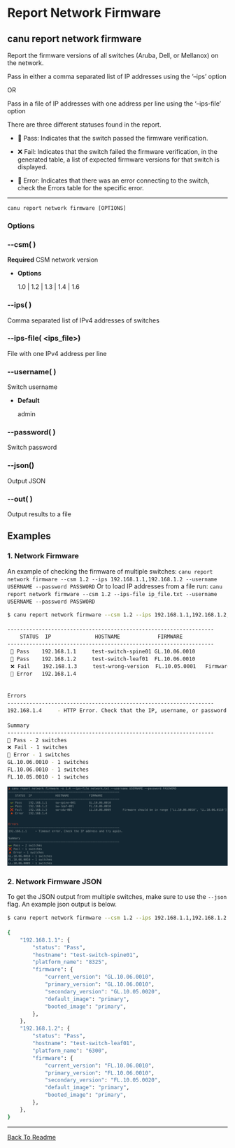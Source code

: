 # Report Network Firmware

## canu report network firmware

Report the firmware versions of all switches (Aruba, Dell, or Mellanox) on the network.

Pass in either a comma separated list of IP addresses using the ‘–ips’ option

OR

Pass in a file of IP addresses with one address per line using the ‘–ips-file’ option

There are three different statuses found in the report.


* 🛶 Pass: Indicates that the switch passed the firmware verification.


* ❌ Fail: Indicates that the switch failed the firmware verification, in the generated table, a list of expected firmware versions for that switch is displayed.


* 🔺 Error: Indicates that there was an error connecting to the switch, check the Errors table for the specific error.


---

```shell
canu report network firmware [OPTIONS]
```

### Options


### --csm( <csm>)
**Required** CSM network version


* **Options**

    1.0 | 1.2 | 1.3 | 1.4 | 1.6



### --ips( <ips>)
Comma separated list of IPv4 addresses of switches


### --ips-file( <ips_file>)
File with one IPv4 address per line


### --username( <username>)
Switch username


* **Default**

    admin



### --password( <password>)
Switch password


### --json()
Output JSON


### --out( <out>)
Output results to a file

## Examples

### 1. Network Firmware

An example of checking the firmware of multiple switches: `canu report network firmware --csm 1.2 --ips 192.168.1.1,192.168.1.2 --username USERNAME --password PASSWORD` Or to load IP addresses from a file run: `canu report network firmware --csm 1.2 --ips-file ip_file.txt --username USERNAME --password PASSWORD`

```bash
$ canu report network firmware --csm 1.2 --ips 192.168.1.1,192.168.1.2,192.168.1.3,192.168.1.4 --username USERNAME --password PASSWORD

------------------------------------------------------------------
    STATUS  IP              HOSTNAME            FIRMWARE
------------------------------------------------------------------
 🛶 Pass    192.168.1.1     test-switch-spine01 GL.10.06.0010
 🛶 Pass    192.168.1.2     test-switch-leaf01  FL.10.06.0010
 ❌ Fail    192.168.1.3     test-wrong-version  FL.10.05.0001   Firmware should be in range ['FL.10.06.0001']
 🔺 Error   192.168.1.4


Errors
------------------------------------------------------------------
192.168.1.4     - HTTP Error. Check that the IP, username, or password

Summary
------------------------------------------------------------------
🛶 Pass - 2 switches
❌ Fail - 1 switches
🔺 Error - 1 switches
GL.10.06.0010 - 1 switches
FL.10.06.0010 - 1 switches
FL.10.05.0010 - 1 switches
```



![image](images/canu_report_network_firmware.png)


### 2. Network Firmware JSON

To get the JSON output from multiple switches, make sure to use the `--json` flag. An example json output is below.

```bash
$ canu report network firmware --csm 1.2 --ips 192.168.1.1,192.168.1.2 --username USERNAME --password PASSWORD --json

{
    "192.168.1.1": {
        "status": "Pass",
        "hostname": "test-switch-spine01",
        "platform_name": "8325",
        "firmware": {
            "current_version": "GL.10.06.0010",
            "primary_version": "GL.10.06.0010",
            "secondary_version": "GL.10.05.0020",
            "default_image": "primary",
            "booted_image": "primary",
        },
    },
    "192.168.1.2": {
        "status": "Pass",
        "hostname": "test-switch-leaf01",
        "platform_name": "6300",
        "firmware": {
            "current_version": "FL.10.06.0010",
            "primary_version": "FL.10.06.0010",
            "secondary_version": "FL.10.05.0020",
            "default_image": "primary",
            "booted_image": "primary",
        },
    },
}
```


---

<a href="/readme.md">Back To Readme</a><br>

